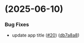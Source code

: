 #  (2025-06-10)


### Bug Fixes

* update app title ([#20](https://github.com/tomarra/toms_recipe_app/issues/20)) ([db7a8a8](https://github.com/tomarra/toms_recipe_app/commit/db7a8a82e436e83e936d94828fe25187782fdcd4))



